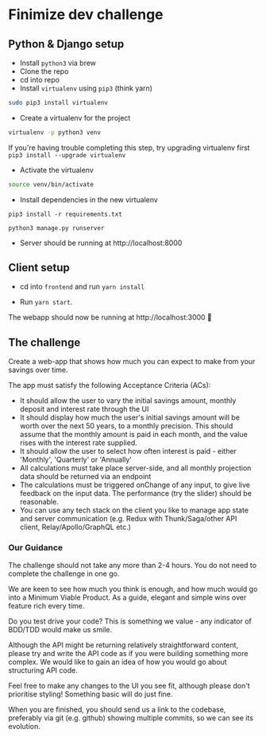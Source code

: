 # Finimize dev challenge

## Python & Django setup

* Install `python3` via brew
* Clone the repo
* cd into repo
* Install `virtualenv` using `pip3` (think yarn)

```sh
sudo pip3 install virtualenv
```

* Create a virtualenv for the project

```sh
virtualenv -p python3 venv
```

If you're having trouble completing this step, try upgrading virtualenv first `pip3 install --upgrade virtualenv`

* Activate the virtualenv

```sh
source venv/bin/activate
```

* Install dependencies in the new virtualenv

```
pip3 install -r requirements.txt
```

```
python3 manage.py runserver
```

* Server should be running at http://localhost:8000


 ## Client setup

 * cd into `frontend` and run `yarn install`

 * Run `yarn start`. 

The webapp should now be running at http://localhost:3000 🚀


## The challenge

Create a web-app that shows how much you can expect to make from your savings
over time.

The app must satisfy the following Acceptance Criteria (ACs):

* It should allow the user to vary the initial savings amount, monthly deposit and interest rate through the UI
* It should display how much the user's initial savings amount will be worth
  over the next 50 years, to a monthly precision. This should assume that the monthly amount is paid in each month, and the value rises with the interest rate supplied.
* It should allow the user to select how often interest is paid - either 'Monthly', 'Quarterly' or 'Annually'
* All calculations must take place server-side, and all monthly projection data should be returned via an endpoint
* The calculations must be triggered onChange of any input, to give live feedback on the input data. The performance (try the slider) should be reasonable.
* You can use any tech stack on the client you like to manage app state and server communication (e.g. Redux with Thunk/Saga/other API client, Relay/Apollo/GraphQL etc.)

### Our Guidance

The challenge should not take any more than 2-4 hours. You do not need to complete the challenge in one go.

We are keen to see how much you think is enough, and how much would go into a Minimum Viable Product. As a guide, elegant and simple wins over feature rich every time.

Do you test drive your code? This is something we value - any indicator of BDD/TDD would make us smile.

Although the API might be returning relatively straightforward content, please try and write the API code as if you were building something more complex. We would like to gain an idea of how you would go about structuring API code.

Feel free to make any changes to the UI you see fit, although please don't prioritise styling! Something basic will do just fine.

When you are finished, you should send us a link to the codebase, preferably via git (e.g. github) showing multiple commits, so we can see its evolution.

